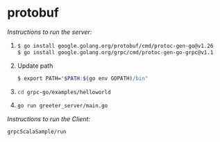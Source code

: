# protobuf

_Instructions to run the server:_

1. ```sh
   $ go install google.golang.org/protobuf/cmd/protoc-gen-go@v1.26
   $ go install google.golang.org/grpc/cmd/protoc-gen-go-grpc@v1.1
   ```
2. Update path
   ```sh
   $ export PATH="$PATH:$(go env GOPATH)/bin"  
   ```
3. ```sh
   cd grpc-go/examples/helloworld
   ```
4. ```sh
   go run greeter_server/main.go
   ```   

_Instructions to run the Client:_

```sh
grpcScalaSample/run
   ```
